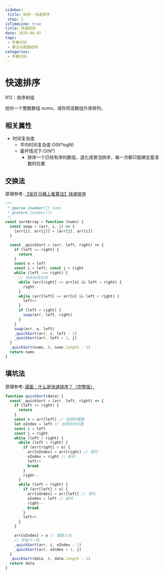 ```yaml
---
sidebar:
 title: 排序--快速排序
 step: 3
isTimeLine: true
title: 快速排序
date: 2020-08-02
tags:
 - 手撕代码
 - 算法与数据结构
categories:
 - 手撕代码
---
```

# 快速排序

<company value="这个频率比较高。。。对于前端来说，算基础考点"></company>

<LeetCode href="https://leetcode-cn.com/problems/sort-an-array/">912：排序树组</LeetCode>

给你一个整数数组 nums，请你将该数组升序排列。

## 相关属性
* 时间复杂度
  * 平均时间复杂度:O(N*logN)
  * 最坏情况下:O(N²)
    * 排序一个已经有序的数组，退化成冒泡排序，每一次都只能确定基准数的位置

## 交换法
原理参考-[【坐在马桶上看算法】快速排序](https://blog.csdn.net/afjaklsdflka/article/details/52829030)
```js
/**
 * @param {number[]} nums
 * @return {number[]}
 */
const sortArray = function (nums) {
  const swap = (arr, i, j) => {
    [arr[i], arr[j]] = [arr[j], arr[i]]
  }

  const _quickSort = (arr, left, right) => {
    if (left >= right) {
      return
    }
    const o = left
    const i = left; const j = right
    while (left !== right) {
      // 先从右往左动
      while (arr[right] >= arr[o] && left < right) {
        right--
      }
      while (arr[left] <= arr[o] && left < right) {
        left++
      }
      if (left < right) {
        swap(arr, left, right)
      }
    }
    swap(arr, o, left)
    _quickSort(arr, i, left - 1)
    _quickSort(arr, left + 1, j)
  }
  _quickSort(nums, 0, nums.length - 1)
  return nums
}
```
## 填坑法
原理参考-[漫画：什么是快速排序？（完整版）](https://www.cxyxiaowu.com/5262.html)
```js
function quickSort(data) {
  const _quickSort = (arr, left, right) => {
    if (left >= right) {
      return
    }
    const o = arr[left] // 选择的基数
    let oIndex = left // 当前的坑位置
    const i = left
    const j = right
    while (left < right) {
      while (left < right) {
        if (arr[right] < o) {
          arr[oIndex] = arr[right] // 填坑
          oIndex = right // 新坑
          left++
          break
        }
        right--
      }
      while (left < right) {
        if (arr[left] > o) {
          arr[oIndex] = arr[left] // 填坑
          oIndex = left // 新坑
          right--
          break
        }
        left++
      }
    }

    arr[oIndex] = o // 基数入坑
    // 开始下一轮
    _quickSort(arr, i, oIndex - 1)
    _quickSort(arr, oIndex + 1, j)
  }
  _quickSort(data, 0, data.length - 1)
  return data
}
```

